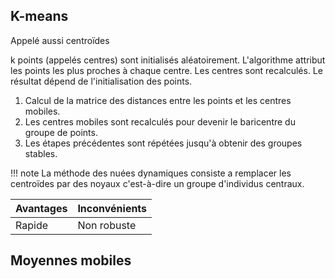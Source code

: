 ## K-means

Appelé aussi centroïdes

k points (appelés centres) sont initialisés aléatoirement. L'algorithme attribut les points les plus proches à chaque centre. Les centres sont recalculés. Le résultat dépend de l'initialisation des points. 

1. Calcul de la matrice des distances entre les points et les centres mobiles.
2. Les centres mobiles sont recalculés pour devenir le baricentre du groupe de points.
3. Les étapes précédentes sont répétées jusqu'à obtenir des groupes stables.

!!! note
	La méthode des nuées dynamiques consiste a remplacer les centroïdes par des noyaux c'est-à-dire un groupe d'individus centraux.

Avantages	| Inconvénients
------------|---
Rapide		| Non robuste

## Moyennes mobiles
